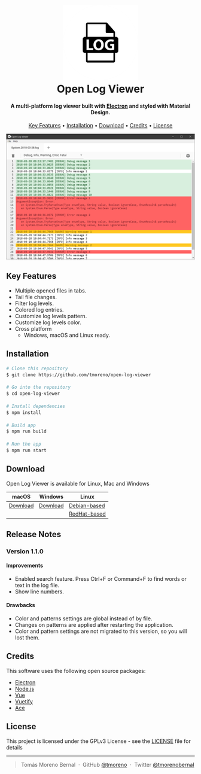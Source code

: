 <h1 align="center">
    <img src="./docs/img/logo.png" alt="Open Log Viewer" width="200">
    <br>
    Open Log Viewer
</h1>

<h4 align="center">
    A multi-platform log viewer built with <a href="http://electron.atom.io" target="_blank">Electron</a> and styled with Material Design.
</h4>

<p align="center">
    <a href="#key-features">Key Features</a> •
    <a href="#installation">Installation</a> •
    <a href="#download">Download</a> •
    <a href="#credits">Credits</a> •
    <a href="#license">License</a>
</p>

![screenshot](./docs/img/screenshot.png)

## Key Features

* Multiple opened files in tabs.
* Tail file changes.
* Filter log levels.
* Colored log entries.
* Customize log levels pattern.
* Customize log levels color.
* Cross platform
  - Windows, macOS and Linux ready.

## Installation

```bash
# Clone this repository
$ git clone https://github.com/tmoreno/open-log-viewer

# Go into the repository
$ cd open-log-viewer

# Install dependencies
$ npm install

# Build app
$ npm run build

# Run the app
$ npm run start
```

## Download

Open Log Viewer is available for Linux, Mac and Windows

macOS | Windows | Linux
-----------------| ---| ---|
<a href='https://github.com/tmoreno/open-log-viewer/releases/download/1.1.0/open-log-viewer_1.1.0.dmg'>Download</a> | <a href='https://github.com/tmoreno/open-log-viewer/releases/download/1.1.0/open-log-viewer_1.1.0.exe'>Download</a> | <a href='https://github.com/tmoreno/open-log-viewer/releases/download/1.1.0/open-log-viewer_1.1.0.deb'>Debian-based</a> |
| | | <a href='https://github.com/tmoreno/open-log-viewer/releases/download/1.1.0/open-log-viewer_1.1.0.rpm'>RedHat-based</a> |

## Release Notes

### Version 1.1.0

#### Improvements
- Enabled search feature. Press Ctrl+F or Command+F to find words or text in the log file.
- Show line numbers.  

#### Drawbacks
- Color and patterns settings are global instead of by file.
- Changes on patterns are applied after restarting the application.
- Color and pattern settings are not migrated to this version, so you will lost them.

## Credits

This software uses the following open source packages:

- [Electron](http://electron.atom.io/)
- [Node.js](https://nodejs.org/)
- [Vue](https://vuejs.org/)
- [Vuetify](https://vuetifyjs.com/)
- [Ace](https://ace.c9.io/)

## License

This project is licensed under the GPLv3 License - see the [LICENSE](LICENSE) file for details

---
> Tomás Moreno Bernal &nbsp;&middot;&nbsp;
> GitHub [@tmoreno](https://github.com/tmoreno) &nbsp;&middot;&nbsp;
> Twitter [@tmorenobernal](https://twitter.com/tmorenobernal)
